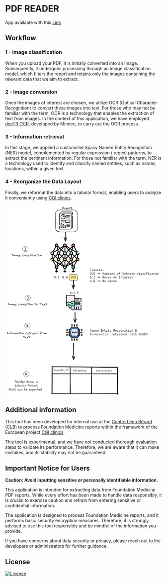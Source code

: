 # PDF READER

App available with this [Link](https://fm-pdf-reader.streamlit.app/)

## Workflow

### 1 - Image classification

When you upload your PDF, it is initially converted into an image. Subsequently, it undergoes processing through an
image classification model, which filters the report and retains only the images containing the relevant data that we
aim to extract.

### 2 - Image conversion

Once the images of interest are chosen, we utilize OCR (Optical Character Recognition) to convert these images into
text. For those who may not be familiar with the term, OCR is a technology that enables the extraction of text from
images. In the context of this application, we have employed [docTR OCR](https://github.com/mindee/doctr), developed by
Mindee, to carry out the OCR
process.

### 3 - Information retrieval

In this stage, we applied a customized Spacy Named Entity Recognition (NER) model, complemented by regular expression (
regex)
patterns, to extract the pertinent information. For those not familiar with the term, NER is a technology used to
identify and classify named entities, such as names, locations, within a given text.

### 4 - Reorganize the Data Layout

Finally, we reformat the data into a tabular format, enabling users to analyze it conveniently
using [CGI clinics](https://www.cgiclinics.eu/).

<div style="background-color:white;">
<img src="./data_extraction_workflow.png">
</div>

## Additional information

This tool has been developed for internal use at the [Centre Léon Bérard](https://www.centreleonberard.fr/) (CLB) to
process Foundation Medicine reports
within
the framework of the European project [CGI clinics](https://www.cgiclinics.eu/).

This tool is experimental, and we have not conducted thorough evaluation steps to validate its performance.
Therefore, we are aware that it can make mistakes, and its stability may not be guaranteed.

## Important Notice for Users

**Caution: Avoid inputting sensitive or personally identifiable information.**

This application is intended for extracting data from Foundation Medicine PDF reports. While every effort has been made
to handle data responsibly, it is crucial to exercise caution and refrain from entering sensitive or confidential
information.

The application is designed to process Foundation Medicine reports, and it performs basic security encryption measures. 
Therefore, it is strongly advised to use this tool responsibly and be mindful of the information you provide.

If you have concerns about data security or privacy, please reach out to the developers or administrators for further
guidance.


## License

[![License](https://img.shields.io/badge/License-GPL%203.0-green)](https://opensource.org/licenses/GPL-3.0)
